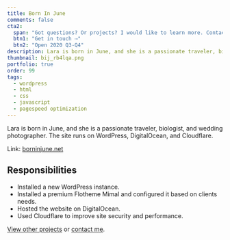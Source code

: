 ```yaml
---
title: Born In June
comments: false
cta2:
  span: "Got questions? Or projects? I would like to learn more. Contact me today!"
  btn1: "Get in touch ⇢"
  btn2: "Open 2020 Q3-Q4"
description: Lara is born in June, and she is a passionate traveler, biologist, and wedding photographer. The site runs on WordPress, DigitalOcean, and Cloudflare.
thumbnail: bij_rb4lqa.png
portfolio: true
order: 99
tags:
  - wordpress
  - html
  - css
  - javascript
  - pagespeed optimization
---
```


Lara is born in June, and she is a passionate traveler, biologist, and wedding photographer. The site runs on WordPress, DigitalOcean, and Cloudflare.

Link: [borninjune.net](//borninjune.net)

## Responsibilities

- Installed a new WordPress instance.
- Installed a premium Flotheme Mimal and configured it based on clients needs.
- Hosted the website on DigitalOcean.
- Used Cloudflare to improve site security and performance.

[View other projects](/portfolio/) or [contact me](/contact/).
